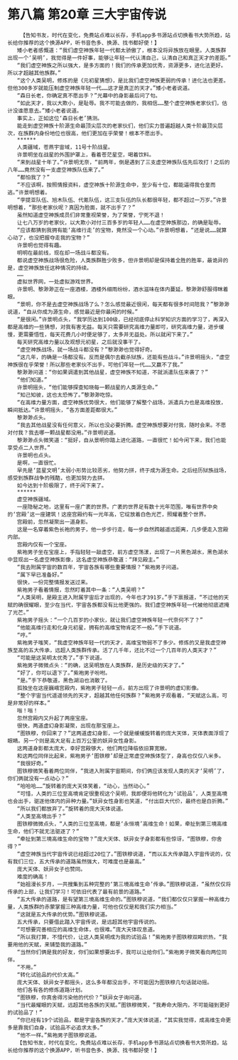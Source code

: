 # 第八篇 第20章 三大宇宙传说
        【告知书友，时代在变化，免费站点难以长存，手机app多书源站点切换看书大势所趋，站长给你推荐的这个换源APP，听书音色多、换源、找书都好使！】
       矮小老者感慨道：“我们虚空神族年轻一代都太骄傲了，根本没将异族放在眼里。人类族群出现一个‘吴明’，我觉得是一件好事，能够让年轻一代认清自己，认清自己和真正天才的差距。”
       “我们虚空神族之所以强大，是多方面的！我们的传承更加优秀，资源更多，进化法更好。所以才超越其他族群。”
       “这个人类吴明，修炼的是《元初星猜想》，是比我们虚空神族更弱的传承！进化法也更差。但他300多岁就能压制虚空神族年轻一代……这才是真正的天才。”矮小老者说道。
       “森日长老，你确定真不愿出手？”光幕中的身影最后问了句。
       “如此天才，我以大欺小，是耻辱。我不可能去做的，我相信……整个虚空神族老家伙们，估计没谁愿意去。”矮小老者说道。
       事实上，正如这位‘森日长老’猜测。
       能走到虚空神族十阶源生命最顶尖层次的老家伙们，他们实力普遍超越人类十阶最顶尖层次，在族群内身份地位也很高，他们更加在乎荣誉！根本不愿出手。
       ******
       人类疆域，苍燕宇宙域，11号十阶战星。
       许景明坐在战星的外围护罩上，看着苍茫星空，喝着饮料。
       “来到战星十年了。”许景明无奈，“前两年，倒是遇到了三支虚空神族队伍先后攻打！之后的八年……竟然没有一支虚空神族队伍来了。”
       “都怕我了？”
       “不应该啊，按照情报资料，虚空神族十阶源生命中，至少有十位，都能逼得我仓皇而逃。”许景明想着。
       “孛提亚队伍、旭木队伍、代氪队伍，这三支队伍的队长都很年轻，都不超过一万岁。”许景明想着，“那些老家伙呢？真因为脸面，就不出手了？”
       虽然知道虚空神族成员们非常重视荣誉，为了荣誉，宁死不退！
       让七八万岁的老家伙，以大欺小对付三百多岁的年轻人……在虚空神族那边，的确是耻辱。
       “应该都猜到我拥有能‘高维行走’的宝物，竟然没一个心动。”许景明想着，“还是说……就算心动了，也没把握夺走我的宝物？”
       许景明也觉得有趣。
       明明在最前线，现在却一场战斗都没有。
       都说虚空神族战场很危险，人类族群胜少败多，但许景明却是保持着全胜的胜率，最诡异的是，虚空神族放任这种情况的持续。
       ……
       虚拟世界网，一处虚拟游戏世界。
       许景明、黎渺渺正在一座酒楼，酒楼外细雨纷纷，酒水滋味在体内蔓延，黎渺渺舒服得眯着眼。
       “景明，你不是去虚空神族战场了么？怎么感觉最近很闲，每天都有很多时间陪我？”黎渺渺说道，“自从你成为源生命，感觉最近是你最闲的时候。”
       “是很闲。”许景明点头，“我学历达到100级，已经彻底停止科学知识方面的学习了，再深入都是高维的一些猜想，对我有害无益。每天只需要研究高维力量即可，研究高维力量，进步缓慢，更需要悟性，每天花费几小时便足够了，太多并无益处。所以就闲下来了。”
       每天研究高维力量以及观想元初星，之后就没事干了。
       “虚空神族战场，就一场战斗都没有？”黎渺渺也觉得好奇。
       “这几年，的确是一场都没有。反而是偶尔去截杀狱族，还能有些战斗。”许景明摇头，“虚空神族很在乎荣誉！所以那些老家伙不出手，可他们年轻一代……又赢不了我。”
       黎渺渺问道：“你如果调遣到其他战星，虚空神族不知道，不就派遣队伍来袭了？”
       “他们知道。”
       许景明摇头，“他们能够探查知晓每一颗战星的人类源生命。”
       “知己知彼，这也太恐怖了。”黎渺渺吃惊。
       “在高维力量方面，虚空神族优势很大，他们能够了解整个战场，派遣兵力也是高维投放，瞬间抵达。”许景明摇头，“各方面差距都很大。”
       黎渺渺点头。
       “我去其他战星没有任何意义，所以也没必要折腾。虚空神族想要对付我，随时会来。不愿对付我？我去哪一颗战星都没用。”许景明说道。
       黎渺渺点头微笑道：“挺好，自从景明你踏上进化道路，一直很忙！如今闲下来，我们也能享受点二人世界。”
       许景明也点头。
       是啊，一直很忙。
       早先是‘蓝星文明’太弱小形势比较恶劣，他努力拼，终于成为源生命。之后经历狱族战场，感受到族群战争的残酷，也更加努力去拼。
       如今达到十阶极限了，终于闲下来了。
       ******
       虚空神族疆域。
       一座隐秘之地，这里有一座广袤的世界。广袤的世界足有数十光年范围，唯有世界中央的‘宫殿’这一座建筑！这座宫殿约有一光年高，它绽放着白色光芒，照耀着整个世界。
       宫殿前，忽然凝聚出一道身影。
       这是一名穿着紫色长袍的男子，他一步步行走，每一步自然跨越遥远距离，几步便走入宫殿内部。
       宫殿内仅有一个宝座。
       紫袍男子坐在宝座上，手指轻轻一敲虚空，前方虚空荡漾，出现了一片黑色湖水，黑色湖水中显现出一名虚空神族影像，这名虚空神族恭敬道：“拜见殿主。”
       “我去附属宇宙的数百年，宇宙各族有哪些重要情报？”紫袍男子问道。
       “属下早已准备好。”
       很快，一份完整情报发送过来。
       紫袍男子看着情报，忽然盯着其中一条：“人类吴明？”
       “人类吴明，是殿主进入附属宇宙后才出现的，今年也才391岁。”手下禀报道，“不过他的天赋的确很耀眼，至少在当代，宇宙各族都没有比他更强的。我们虚空神族年轻一代被他彻底遮掩了光芒。”
       紫袍男子摇头：“一个几百岁的小家伙，就让我们虚空神族年轻一代奈何不了？”
       “他能高维行走和化身元初星，拥有的高维宝物肯定不一般。”手下说道。
       “哼。”
       紫袍男子嗤笑，“我虚空神族年轻一代的天才，高维宝物弱不了多少。修炼的又是我虚空神族至高的五大传承，远超人类族群传承。活了几千年，还比不过一个几百年的人类天才？”
       “可能是这吴明太优秀了。”手下说道。
       紫袍男子微微点头：“的确，这吴明放在人类族群，是历史级的天才了。”
       “好了，你可以退下了。”紫袍男子吩咐。
       “是。”手下恭敬道，黑色湖泊也消散了。
       孤独坐在这座巍峨宫殿内，紫袍男子轻轻一点，前方出现了许景明的虚幻影像。
       “整个宇宙当代遥遥领先的天才，超越其他任何族群？”紫袍男子观看着，“天赋这么高，可是非常好的样本。”
       嗡！嗡！
       忽然宫殿内又升起了两座宝座。
       很快，两道虚幻身影凝聚，出现在那宝座上。
       “图铁穆，你回来了？”这两道虚幻身影，一个就是缓缓旋转着的庞大天体，天体表面浮现了眼睛。另一个则是高大足有上百万公里的妖异女性身影。
       这两道身影都太庞大，幸好宫殿够大，他们两位降临依旧算宽敞。
       和这两位同伴比起来，紫袍男子‘图铁穆’却是正常虚空神族体型了，身高也仅仅八米多。
       “我很好奇。”
       图铁穆微笑看着两位同伴，“我进入附属宇宙期间，你们俩应该发现人类的天才‘吴明’了，你们俩就没有一点动心？”
       “哈哈哈……”旋转着的庞大天体笑着，“动心，当然动心。”
       “可惜，人类的三位至高境肯定很重视这个吴明，我即便将他转化为‘试验品’，人类至高境也会出手，驱逐他体内的异种力量。”妖异女性身影也笑道，“付出巨大代价，最终也是白折腾。”
       “所以我们都放弃了。”旋转着的庞大天体说道。
       “人类至高境出手？”
       图铁穆微微点头，“人类的三位至高境，都是‘永恒境’高维生命！如果，牵扯到第三境高维生命，他们不就无法驱逐了？“
       “牵扯到第三境高维生命的宝物？”庞大天体、妖异女子身影都有些惊讶，“图铁穆，你舍得？”
       “虚空神族当代宇宙传说已经超过20位了。”图铁穆说道，“而以五大传承踏入宇宙传说的，仅有我们三位，五大传承的道路虽然强大，可难度也是最高。”
       庞大天体、妖异女子也赞同。
       难度的确高！
       “始祖漫长岁月，一共搜集到五种完整的‘第三境高维生命’传承。”图铁穆说道，“虽然仅仅将传承的上部，让我们学习！可依旧代表了最有前景的道路。”
       “五大传承的道路，是有望第三境高维生命的。”图铁穆说道，“我们都仅仅只掌握一种高维力量，人类族群的赤蒙掌握三种高维力量，可他也仅仅是和我们实力相当。”
       “这就是五大传承的优势。”图铁穆说道。
       五大传承，只要借此踏入宇宙传说，是远超其他宇宙传说的。
       “可想要完善相应的高维生命体，也很难。”庞大天体叹息道。
       “所以我打算，不惜代价，让这人类吴明成为我的试验品！”紫袍男子图铁穆双眸炽热，“我要用他的天赋，来铺垫我的道路。”
       “当然你们俩是我的好友，你们如果想要出手，我可以让给你们。”紫袍男子微笑看向两位同伴。
       “不用。”
       “转化试验品的代价太高。”
       庞大天体、妖异女子都摇头，这么多年都没出手，不可能因为图铁穆几句话就动摇。
       他们各有各的修炼道路计划。
       “图铁穆，你真舍得污染他的代价？”妖异女子询问道。
       “当代最耀眼的天赋，远超其他各族的天赋。”图铁穆微笑，“我寿命大限内，不可能碰到更好的试验品了！”
       “你已经有19个试验品，都是宇宙各族的天才。”庞大天体说道，“其实我觉得，成高维生命更多是靠我们自身，试验品不必追求太多。”
       “他不一样。”紫袍男子图铁穆说道。
       【告知书友，时代在变化，免费站点难以长存，手机app多书源站点切换看书大势所趋，站长给你推荐的这个换源APP，听书音色多、换源、找书都好使！】